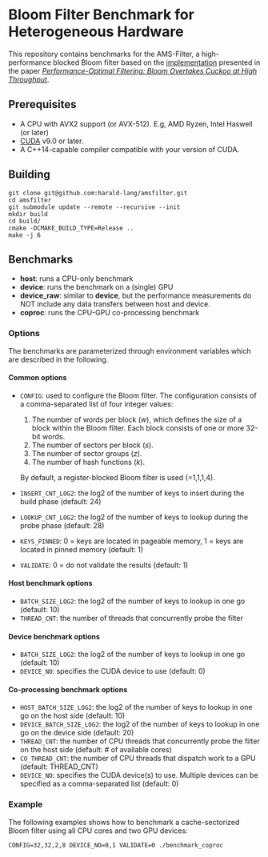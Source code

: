 # Bloom Filter Benchmark for Heterogeneous Hardware

This repository contains benchmarks for the AMS-Filter, a high-performance
 blocked Bloom filter based on the [implementation](https://github.com/peterboncz/bloomfilter-bsd) 
 presented in the paper [*Performance-Optimal Filtering: Bloom Overtakes Cuckoo at High Throughput*](http://www.vldb.org/pvldb/vol12/p502-lang.pdf).


## Prerequisites
- A CPU with AVX2 support (or AVX-512). E.g, AMD Ryzen, Intel Haswell (or later)
- [CUDA](https://developer.nvidia.com/cuda-toolkit) v9.0 or later.
- A C++14-capable compiler compatible with your version of CUDA.


## Building
```
git clone git@github.com:harald-lang/amsfilter.git
cd amsfilter
git submodule update --remote --recursive --init
mkdir build
cd build/
cmake -DCMAKE_BUILD_TYPE=Release ..
make -j 6
```

## Benchmarks
- **host**: runs a CPU-only benchmark
- **device**: runs the benchmark on a (single) GPU
- **device_raw**: similar to **device**, but the performance 
  measurements do NOT include any data transfers between host
   and device.
- **coproc**: runs the CPU-GPU co-processing benchmark 

### Options

The benchmarks are parameterized through environment variables which are described
 in the following.

#### Common options
-  `CONFIG`: used to configure the Bloom filter. The configuration consists of
   a comma-separated list of four integer values:
   1) The number of words per block (*w*), which defines the size of a block 
      within the Bloom filter. Each block consists of one or more 32-bit words.
   2) The number of sectors per block (*s*).
   3) The number of sector groups (*z*).
   4) The number of hash functions (*k*).
   
   By default, a register-blocked Bloom filter is used (=1,1,1,4). 
  
- `INSERT_CNT_LOG2`: the log2 of the number of keys to insert during the build phase (default: 24)
- `LOOKUP_CNT_LOG2`: the log2 of the number of keys to lookup during the probe phase (default: 28)
- `KEYS_PINNED`: 0 = keys are located in pageable memory, 1 = keys are located in pinned memory (default: 1)
- `VALIDATE`: 0 = do not validate the results (default: 1)

#### Host benchmark options

- `BATCH_SIZE_LOG2`: the log2 of the number of keys to lookup in one go (default: 10)
- `THREAD_CNT`: the number of threads that concurrently probe the filter

#### Device benchmark options
- `BATCH_SIZE_LOG2`: the log2 of the number of keys to lookup in one go (default: 10)
- `DEVICE_NO`: specifies the CUDA device to use (default: 0)

#### Co-processing benchmark options
- `HOST_BATCH_SIZE_LOG2`: the log2 of the number of keys to lookup in one go on the host side (default: 10)
- `DEVICE_BATCH_SIZE_LOG2`: the log2 of the number of keys to lookup in one go on the device side (default: 20)
- `THREAD_CNT`: the number of CPU threads that concurrently probe the filter on the host side (default: # of available cores)
- `CO_THREAD_CNT`: the number of CPU threads that dispatch work to a GPU (default: THREAD_CNT)
- `DEVICE_NO`: specifies the CUDA device(s) to use. Multiple devices can be specified as a comma-separated list (default: 0)

### Example

The following examples shows how to benchmark a cache-sectorized Bloom filter
 using all CPU cores and two GPU devices:
```
CONFIG=32,32,2,8 DEVICE_NO=0,1 VALIDATE=0 ./benchmark_coproc 
```